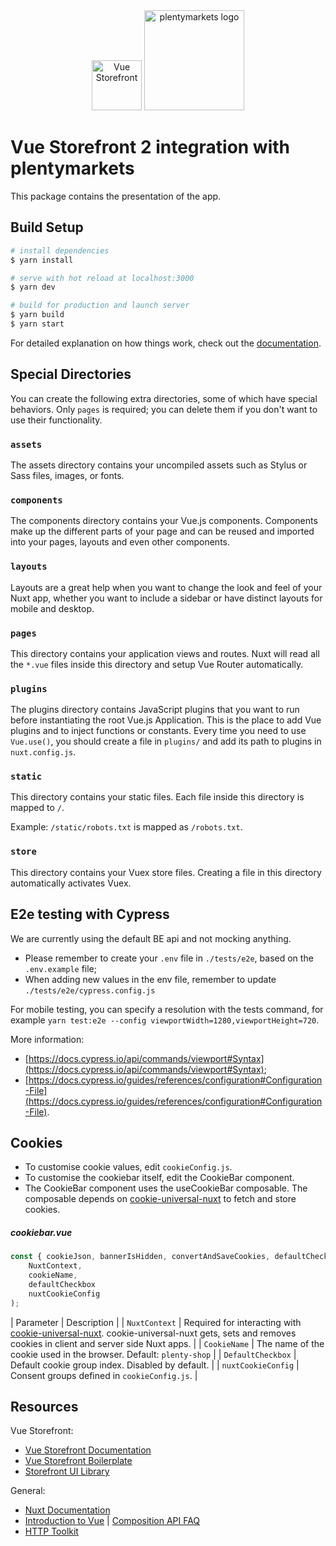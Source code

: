<div align="center">
  <img src="https://user-images.githubusercontent.com/1626923/137092657-fb398d20-b592-4661-a1f9-4135db0b61d5.png" alt="Vue Storefront" height="80px" />

  <img src="https://cdn01.plentymarkets.com/avw8j9fg70hi/frontend/website_plentycom/plenty_Logos/plentymarkets/plentymarkets_Claim_RGB.png" alt="plentymarkets logo" height="160px" />
</div>

# Vue Storefront 2 integration with plentymarkets

This package contains the presentation of the app.

## Build Setup

```bash
# install dependencies
$ yarn install

# serve with hot reload at localhost:3000
$ yarn dev

# build for production and launch server
$ yarn build
$ yarn start
```

For detailed explanation on how things work, check out the [documentation](https://docs.vuestorefront.io/v2/).

## Special Directories

You can create the following extra directories, some of which have special behaviors. Only `pages` is required; you can delete them if you don't want to use their functionality.

### `assets`

The assets directory contains your uncompiled assets such as Stylus or Sass files, images, or fonts.

### `components`

The components directory contains your Vue.js components. Components make up the different parts of your page and can be reused and imported into your pages, layouts and even other components.

### `layouts`

Layouts are a great help when you want to change the look and feel of your Nuxt app, whether you want to include a sidebar or have distinct layouts for mobile and desktop.

### `pages`

This directory contains your application views and routes. Nuxt will read all the `*.vue` files inside this directory and setup Vue Router automatically.

### `plugins`

The plugins directory contains JavaScript plugins that you want to run before instantiating the root Vue.js Application. This is the place to add Vue plugins and to inject functions or constants. Every time you need to use `Vue.use()`, you should create a file in `plugins/` and add its path to plugins in `nuxt.config.js`.

### `static`

This directory contains your static files. Each file inside this directory is mapped to `/`.

Example: `/static/robots.txt` is mapped as `/robots.txt`.

### `store`

This directory contains your Vuex store files. Creating a file in this directory automatically activates Vuex.

## E2e testing with Cypress

We are currently using the default BE api and not mocking anything.

- Please remember to create your `.env` file in `./tests/e2e`, based on the `.env.example` file;
- When adding new values in the env file, remember to update `./tests/e2e/cypress.config.js`

For mobile testing, you can specify a resolution with the tests command, for example `yarn test:e2e --config viewportWidth=1280,viewportHeight=720`.

More information:

- [https://docs.cypress.io/api/commands/viewport#Syntax](https://docs.cypress.io/api/commands/viewport#Syntax);
- [https://docs.cypress.io/guides/references/configuration#Configuration-File](https://docs.cypress.io/guides/references/configuration#Configuration-File).

## Cookies

* To customise cookie values, edit `cookieConfig.js`.
* To customise the cookiebar itself, edit the CookieBar component.
* The CookieBar component uses the useCookieBar composable. The composable depends on [cookie-universal-nuxt](https://www.npmjs.com/package/cookie-universal-nuxt) to fetch and store cookies.

##### cookiebar.vue
```js
const { cookieJson, bannerIsHidden, convertAndSaveCookies, defaultCheckboxIndex } = useCookieBar(
    NuxtContext,
    cookieName,
    defaultCheckbox
    nuxtCookieConfig
);
```

| Parameter | Description |
| `NuxtContext`  | Required for interacting with [cookie-universal-nuxt](https://www.npmjs.com/package/cookie-universal-nuxt). cookie-universal-nuxt gets, sets and removes cookies in client and server side Nuxt apps. |
| `CookieName` | The name of the cookie used in the browser. Default: `plenty-shop` |
| `DefaultCheckbox` | Default cookie group index. Disabled by default. |
| `nuxtCookieConfig` | Consent groups defined in `cookieConfig.js`. |

## Resources

Vue Storefront:

<!-- * [plentymarkets integration Documentation](https://docs.vuestorefront.io/plentymarkets) -->
* [Vue Storefront Documentation](https://docs.vuestorefront.io/v2/)
* [Vue Storefront Boilerplate](https://github.com/vuestorefront/ecommerce-integration-boilerplate)
* [Storefront UI Library](https://docs.storefrontui.io/v1/?path=/docs/welcome--page)

General:

* [Nuxt Documentation](https://nuxtjs.org/docs/get-started/installation)
* [Introduction to Vue](https://vuejs.org/guide/introduction.html) | [Composition API FAQ](https://vuejs.org/guide/extras/composition-api-faq.html)
* [HTTP Toolkit](https://httptoolkit.tech)
